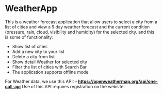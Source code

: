 # WeatherApp

This is a weather forecast application that allow users to select a city from a list of cities and view a 5 day weather forecast and the current condition (pressure, rain, cloud, visibility and humidity) for the selected city. and this is some of functionality:

- Show list of cities
- Add a new city to your list
- Delete a city from list
- Show detail Weather for selected city
- Filter the list of cities with Search Bar
- The application supports offline mode

For Weather data, we use this API: 
**- https://openweathermap.org/api/one-call-api**
Use of this API requires registration on the website.
